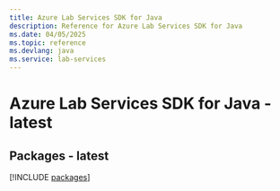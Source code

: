 ```yaml
---
title: Azure Lab Services SDK for Java
description: Reference for Azure Lab Services SDK for Java
ms.date: 04/05/2025
ms.topic: reference
ms.devlang: java
ms.service: lab-services
---
```

# Azure Lab Services SDK for Java - latest
## Packages - latest
[!INCLUDE [packages](lab-services-index.md)]
